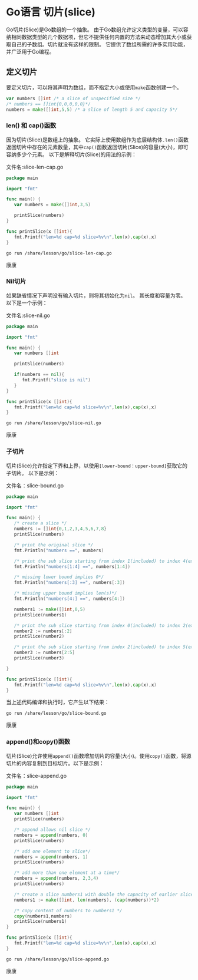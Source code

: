 # Go语言 切片(slice)

Go切片(Slice)是Go数组的一个抽象。 由于Go数组允许定义类型的变量，可以容纳相同数据类型的几个数据项，但它不提供任何内置的方法来动态增加其大小或获取自己的子数组。切片就没有这样的限制。 它提供了数组所需的许多实用功能，并广泛用于Go编程。


## 定义切片

要定义切片，可以将其声明为数组，而不指定大小或使用`make`函数创建一个。

```go
var numbers []int /* a slice of unspecified size */
/* numbers == []int{0,0,0,0,0}*/
numbers = make([]int,5,5) /* a slice of length 5 and capacity 5*/
```

### len() 和 cap()函数

因为切片(Slice)是数组上的抽象。 它实际上使用数组作为底层结构体`.len()`函数返回切片中存在的元素数量，其中`cap()`函数返回切片(Slice)的容量(大小)，即可容纳多少个元素。 以下是解释切片(Slice)的用法的示例：

文件名:slice-len-cap.go

```go
package main

import "fmt"

func main() {
   var numbers = make([]int,3,5)

   printSlice(numbers)
}

func printSlice(x []int){
   fmt.Printf("len=%d cap=%d slice=%v\n",len(x),cap(x),x)
}
```

```shell
go run /share/lesson/go/slice-len-cap.go
```

康康

### Nil切片

如果缺省情况下声明没有输入切片，则将其初始化为`nil`。 其长度和容量为零。 以下是一个示例：

文件名:slice-nil.go

```go
package main

import "fmt"

func main() {
   var numbers []int

   printSlice(numbers)

   if(numbers == nil){
      fmt.Printf("slice is nil")
   }
}

func printSlice(x []int){
   fmt.Printf("len=%d cap=%d slice=%v\n",len(x),cap(x),x)
}
```

```shell
go run /share/lesson/go/slice-nil.go
```

康康

### 子切片

切片(Slice)允许指定下界和上界，以使用`[lower-bound：upper-bound]`获取它的子切片。 以下是示例：

文件名：slice-bound.go

```go
package main

import "fmt"

func main() {
   /* create a slice */
   numbers := []int{0,1,2,3,4,5,6,7,8}   
   printSlice(numbers)

   /* print the original slice */
   fmt.Println("numbers ==", numbers)

   /* print the sub slice starting from index 1(included) to index 4(excluded)*/
   fmt.Println("numbers[1:4] ==", numbers[1:4])

   /* missing lower bound implies 0*/
   fmt.Println("numbers[:3] ==", numbers[:3])

   /* missing upper bound implies len(s)*/
   fmt.Println("numbers[4:] ==", numbers[4:])

   numbers1 := make([]int,0,5)
   printSlice(numbers1)

   /* print the sub slice starting from index 0(included) to index 2(excluded) */
   number2 := numbers[:2]
   printSlice(number2)

   /* print the sub slice starting from index 2(included) to index 5(excluded) */
   number3 := numbers[2:5]
   printSlice(number3)

}

func printSlice(x []int){
   fmt.Printf("len=%d cap=%d slice=%v\n",len(x),cap(x),x)
}
```

当上述代码编译和执行时，它产生以下结果：

```shell
go run /share/lesson/go/slice-bound.go
```

康康

### append()和copy()函数

切片(Slice)允许使用`append()`函数增加切片的容量(大小)。使用`copy()`函数，将源切片的内容复制到目标切片。以下是示例：

文件名：slice-append.go

```go
package main

import "fmt"

func main() {
   var numbers []int
   printSlice(numbers)

   /* append allows nil slice */
   numbers = append(numbers, 0)
   printSlice(numbers)

   /* add one element to slice*/
   numbers = append(numbers, 1)
   printSlice(numbers)

   /* add more than one element at a time*/
   numbers = append(numbers, 2,3,4)
   printSlice(numbers)

   /* create a slice numbers1 with double the capacity of earlier slice*/
   numbers1 := make([]int, len(numbers), (cap(numbers))*2)

   /* copy content of numbers to numbers1 */
   copy(numbers1,numbers)
   printSlice(numbers1)   
}

func printSlice(x []int){
   fmt.Printf("len=%d cap=%d slice=%v\n",len(x),cap(x),x)
}
```

```shell
go run /share/lesson/go/slice-append.go
```

康康